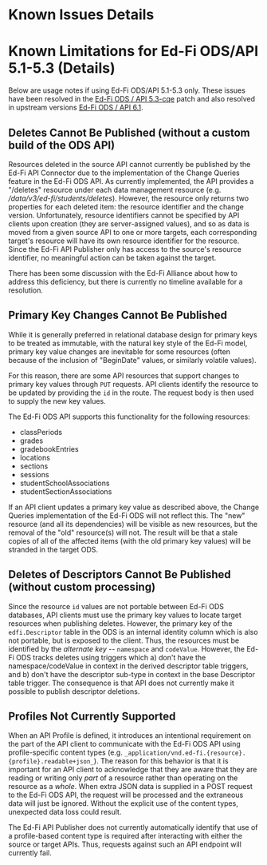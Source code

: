 # Known Issues Details

# Known Limitations for Ed-Fi ODS/API 5.1-5.3 (Details)

Below are usage notes if using Ed-Fi ODS/API 5.1-5.3 only.  These issues have
been resolved in the [Ed-Fi ODS / API
5.3-cqe](https://techdocs.ed-fi.org/display/EFTD/Change+Query+Enhancements)
patch and also resolved in upstream versions [Ed-Fi ODS / API
6.1](https://edfi.atlassian.net/wiki/spaces/ODSAPIS3V61/overview).

## Deletes Cannot Be Published (without a custom build of the ODS API)

Resources deleted in the source API cannot currently be published by the Ed-Fi
API Connector due to the implementation of the Change Queries feature in the
Ed-Fi ODS API. As currently implemented, the API provides a "/deletes" resource
under each data management resource (e.g. _/data/v3/ed-fi/students/deletes_).
However, the resource only returns two properties for each deleted item: the
resource identifier and the change version. Unfortunately, resource identifiers
cannot be specified by API clients upon creation (they are server-assigned
values), and so as data is moved from a given source API to one or more targets,
each corresponding target's resource will have its own resource identifier for
the resource. Since the Ed-Fi API Publisher only has access to the source's
resource identifier, no meaningful action can be taken against the target.

There has been some discussion with the Ed-Fi Alliance about how to address this
deficiency, but there is currently no timeline available for a resolution.

## Primary Key Changes Cannot Be Published

While it is generally preferred in relational database design for primary keys
to be treated as immutable, with the natural key style of the Ed-Fi model,
primary key value changes are inevitable for some resources (often because of
the inclusion of "BeginDate" values, or similarly volatile values).

For this reason, there are some API resources that support changes to primary
key values through `PUT` requests. API clients identify the resource to be
updated by providing the `id` in the route. The request body is then used to
supply the new key values.

The Ed-Fi ODS API supports this functionality for the following resources:

* classPeriods
* grades
* gradebookEntries
* locations
* sections
* sessions
* studentSchoolAssociations
* studentSectionAssociations

If an API client updates a primary key value as described above, the Change
Queries implementation of the Ed-Fi ODS will not reflect this. The "new"
resource (and all its dependencies) will be visible as new resources, but the
removal of the "old" resource(s) will not. The result will be that a stale
copies of all of the affected items (with the old primary key values) will be
stranded in the target ODS.

## Deletes of Descriptors Cannot Be Published (without custom processing)

Since the resource `id` values are not portable between Ed-Fi ODS databases, API
clients must use the primary key values to locate target resources when
publishing deletes. However, the primary key of the `edfi.Descriptor` table in
the ODS is an internal identity column which is also not portable, but is
exposed to the client. Thus, the resources must be identified by the _alternate
key_ -- `namespace` and `codeValue`. However, the Ed-Fi ODS tracks deletes using
triggers which a) don't have the namespace/codeValue in context in the derived
descriptor table triggers, and b) don't have the descriptor sub-type in context
in the base Descriptor table trigger. The consequence is that API does not
currently make it possible to publish descriptor deletions.

## Profiles Not Currently Supported

When an API Profile is defined, it introduces an intentional requirement on the
part of the API client to communicate with the Ed-Fi ODS API using
profile-specific content types (e.g.
`_application/vnd.ed-fi.{resource}.{profile}.readable+json_`). The reason for
this behavior is that it is important for an API client to acknowledge that they
are aware that they are reading or writing only _part_ of a resource rather than
operating on the resource as a _whole_.  When extra JSON data is supplied in a
POST request to the Ed-Fi ODS API, the request will be processed and the
extraneous data will just be ignored. Without the explicit use of the content
types, unexpected data loss could result.

The Ed-Fi API Publisher does not currently automatically identify that use of a
profile-based content type is required after interacting with either the source
or target APIs. Thus, requests against such an API endpoint will currently fail.
